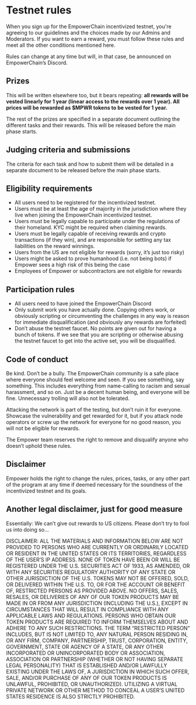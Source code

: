 # Testnet rules

When you sign up for the EmpowerChain incentivized testnet, you're agreeing to our guidelines and the choices made by our Admins and Moderators. 
If you want to earn a reward, you must follow these rules and meet all the other conditions mentioned here.

Rules can change at any time but will, in that case, be announced on EmpowerChain’s Discord.

## Prizes

This will be written elsewhere too, but it bears repeating: 
**all rewards will be vested linearly for 1 year (linear access to the rewards over 1 year). 
All prices will be rewarded as $MPWR tokens to be vested for 1 year.**

The rest of the prizes are specified in a separate document outlining the different tasks and their rewards. This will be released before the main phase starts.

## Judging criteria and submissions

The criteria for each task and how to submit them will be detailed in a separate document to be released before the main phase starts.

## Eligibility requirements

- All users need to be registered for the incentivized testnet.
- Users must be at least the age of majority in the jurisdiction where they live when joining the EmpowerChain incentivized testnet.
- Users must be legally capable to participate under the regulations of their homeland. KYC might be required when claiming rewards.
- Users must be legally capable of receiving rewards and crypto transactions (if they win), and are responsible for settling any tax liabilities on the reward winnings.
- Users from the US are not eligible for rewards (sorry, it’s just too risky)
- Users might be asked to prove humanhood (i.e. not being bots) if Empower sees a high risk of this being the case
- Employees of Empower or subcontractors are not eligible for rewards

## Participation rules

- All users need to have joined the EmpowerChain Discord
- Only submit work you have actually done. Copying others work, or obviously scripting or circumventing the challenges in any way is reason for immediate disqualification (and obviously any rewards are forfeited)
- Don’t abuse the testnet faucet. No points are given out for having a bunch of tokens. If we see that you are scripting or otherwise abusing the testnet faucet to get into the active set, you will be disqualified.

## Code of conduct

Be kind. Don’t be a bully. The EmpowerChain community is a safe place where everyone should feel welcome and seen. 
If you see something, say something. This includes everything from name-calling to racism and sexual harassment, and so on. Just be a decent human being, and everyone will be fine. Unnecessary trolling will also not be tolerated.

Attacking the network is part of the testing, but don’t ruin it for everyone. Showcase the vulnerability and get rewarded for it, but if you attack node operators or screw up the network for everyone for no good reason, you will not be eligible for rewards.

The Empower team reserves the right to remove and disqualify anyone who doesn’t uphold these rules.

## Disclaimer

Empower holds the right to change the rules, prices, tasks, or any other part of the program at any time if deemed necessary for the soundness of the incentivized testnet and its goals.

## Another legal disclaimer, just for good measure

Essentially: We can’t give out rewards to US citizens. Please don’t try to fool us into doing so…

DISCLAIMER: ALL THE MATERIALS AND INFORMATION BELOW ARE NOT PROVIDED TO PERSONS WHO ARE CURRENTLY OR ORDINARILY LOCATED OR RESIDENT IN THE UNITED STATES OR ITS TERRITORIES, REGARDLESS OF THE USER’S IP ADDRESS. NONE OF TOKEN HAVE BEEN OR WILL BE REGISTERED UNDER THE U.S. SECURITIES ACT OF 1933, AS AMENDED, OR WITH ANY SECURITIES REGULATORY AUTHORITY OF ANY STATE OR OTHER JURISDICTION OF THE U.S. TOKENS MAY NOT BE OFFERED, SOLD, OR DELIVERED WITHIN THE U.S. TO, OR FOR THE ACCOUNT OR BENEFIT OF, RESTRICTED PERSONS AS PROVIDED ABOVE. NO OFFERS, SALES, RESALES, OR DELIVERIES OF ANY OF OUR TOKEN PRODUCTS MAY BE MADE IN OR FROM ANY JURISDICTION (INCLUDING THE U.S.), EXCEPT IN CIRCUMSTANCES THAT WILL RESULT IN COMPLIANCE WITH ANY APPLICABLE LAWS AND REGULATIONS. PERSONS WHO OBTAIN OUR TOKEN PRODUCTS ARE REQUIRED TO INFORM THEMSELVES ABOUT AND ADHERE TO ANY SUCH RESTRICTIONS. THE TERM “RESTRICTED PERSON” INCLUDES, BUT IS NOT LIMITED TO, ANY NATURAL PERSON RESIDING IN, OR ANY FIRM, COMPANY, PARTNERSHIP, TRUST, CORPORATION, ENTITY, GOVERNMENT, STATE OR AGENCY OF A STATE, OR ANY OTHER INCORPORATED OR UNINCORPORATED BODY OR ASSOCIATION, ASSOCIATION OR PARTNERSHIP (WHETHER OR NOT HAVING SEPARATE LEGAL PERSONALITY) THAT IS ESTABLISHED AND/OR LAWFULLY EXISTING UNDER THE LAWS OF, A JURISDICTION IN WHICH SUCH OFFER, SALE, AND/OR PURCHASE OF ANY OF OUR TOKEN PRODUCTS IS UNLAWFUL, PROHIBITED, OR UNAUTHORIZED). UTILIZING A VIRTUAL PRIVATE NETWORK OR OTHER METHOD TO CONCEAL A USER’S UNITED STATES RESIDENCE IS ALSO STRICTLY PROHIBITED.
